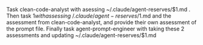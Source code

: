 Task clean-code-analyst with asessing ~/.claude/agent-reserves/$1.md . Then task $1 with assessing ~/.claude/agent-reserves/$1.md and the assessment from clean-code-analyst, and provide their own assessment of the prompt file. Finally task agent-prompt-engineer with taking these 2 assessments and updating ~/.claude/agent-reserves/$1.md

